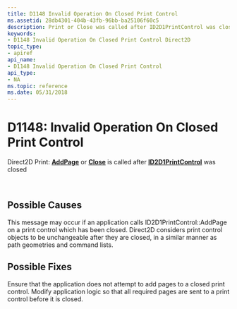 ```yaml
---
title: D1148 Invalid Operation On Closed Print Control
ms.assetid: 28db4301-404b-43fb-96bb-ba25106f60c5
description: Print or Close was called after ID2D1PrintControl was closed
keywords:
- D1148 Invalid Operation On Closed Print Control Direct2D
topic_type:
- apiref
api_name:
- D1148 Invalid Operation On Closed Print Control
api_type:
- NA
ms.topic: reference
ms.date: 05/31/2018
---
```


# D1148: Invalid Operation On Closed Print Control

Direct2D Print: [**AddPage**](/windows/win32/api/d2d1_1/nf-d2d1_1-id2d1printcontrol-addpage) or [**Close**](/windows/win32/api/d2d1_1/nf-d2d1_1-id2d1printcontrol-close) is called after [**ID2D1PrintControl**](/windows/win32/api/d2d1_1/nn-d2d1_1-id2d1printcontrol) was closed






 

## Possible Causes

This message may occur if an application calls ID2D1PrintControl::AddPage on a print control which has been closed. Direct2D considers print control objects to be unchangeable after they are closed, in a similar manner as path geometries and command lists.

## Possible Fixes

Ensure that the application does not attempt to add pages to a closed print control. Modify application logic so that all required pages are sent to a print control before it is closed.

 

 
